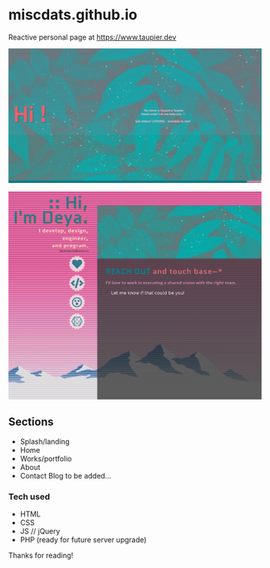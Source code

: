 # miscdats.github.io
Reactive personal page at https://www.taupier.dev

![Splash page sample image](images/sample-splash.png?raw=false "Splash Page")

![Home page sample image](images/sample-inside.png?raw=false "Home Page")


## Sections
* Splash/landing
* Home
* Works/portfolio
* About
* Contact
Blog to be added...

### Tech used
* HTML
* CSS
* JS // jQuery
* PHP (ready for future server upgrade)

Thanks for reading!
